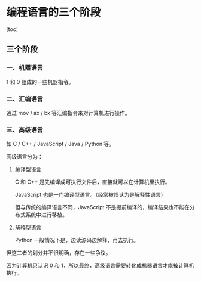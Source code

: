 # 编程语言的三个阶段

[toc]

## 三个阶段

### 一、机器语言

1 和 0 组成的一些机器指令。

### 二、汇编语言

通过 mov / ax / bx 等汇编指令来对计算机进行操作。

### 三、高级语言

如 C / C++ / JavaScript / Java / Python 等。

高级语言分为：

1. 编译型语言

    C 和 C++ 是先编译成可执行文件后，直接就可以在计算机里执行。

    JavaScript 也是一门编译型语言。（经常被误认为是解释性语言）
    
    但与传统的编译语言不同，JavaScript 不是提前编译的，编译结果也不能在分布式系统中进行移植。
 
2. 解释型语言

    Python 一般情况下是，边读源码边解释，再去执行。

但这二者的划分并不很明确，存在一些争议。

因为计算机只认识 0 和 1，所以最终，高级语言需要转化成机器语言才能被计算机执行。